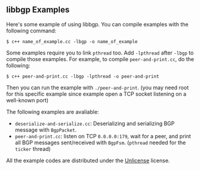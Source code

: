 libbgp Examples
---

Here's some example of using libbgp. You can compile examples with the following command:

```
$ c++ name_of_example.cc -lbgp -o name_of_example
```

Some examples require you to link `pthread` too. Add `-lpthread` after `-lbgp` to compile those examples. For example, to compile `peer-and-print.cc`, do the following:

```
$ c++ peer-and-print.cc -lbgp -lpthread -o peer-and-print
```

Then you can run the example with `./peer-and-print`. (you may need root for this specific example since example open a TCP socket listening on a well-known port)

The following examples are avaliable: 

- `deserialize-and-serialize.cc`: Deserializing and serializing BGP message with `BgpPacket`.
- `peer-and-print.cc`: listen on TCP `0.0.0.0:179`, wait for a peer, and print all BGP messages sent/received with `BgpFsm`. (`pthread` needed for the `ticker` thread)

All the example codes are distributed under the  [Unlicense](https://unlicense.org) license.